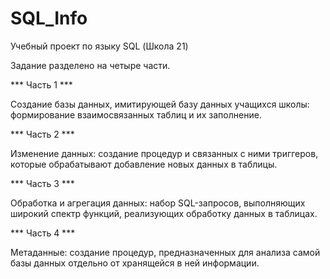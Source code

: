 # SQL_Info
Учебный проект по языку SQL (Школа 21)


Задание разделено на четыре части.

*** Часть 1 ***

Создание базы данных, имитирующей базу данных учащихся школы: формирование взаимосвязанных таблиц и их заполнение.

*** Часть 2 ***

Изменение данных: создание процедур и связанных с ними триггеров, которые обрабатывают добавление новых данных в таблицы.

*** Часть 3 ***

Обработка и агрегация данных: набор SQL-запросов, выполняющих широкий спектр функций, реализующих обработку данных в таблицах.

*** Часть 4 ***

Метаданные: создание процедур, предназначенных для анализа самой базы данных отдельно от хранящейся в ней информации.
